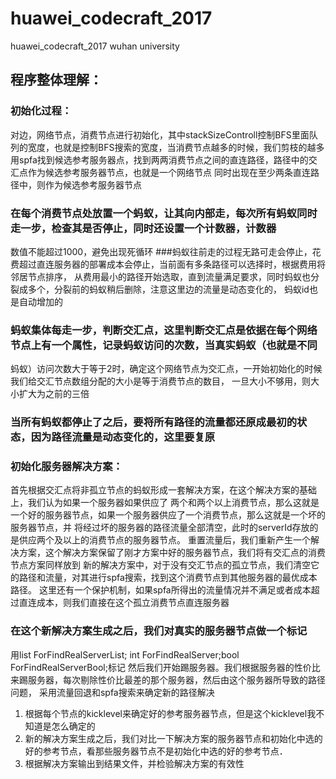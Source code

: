 # huawei_codecraft_2017
huawei_codecraft_2017 wuhan university 
## 程序整体理解：
### 初始化过程：
对边，网络节点，消费节点进行初始化，其中stackSizeControll控制BFS里面队列的宽度，也就是控制BFS搜索的宽度，当消费节点越多的时候，我们剪枝的越多
  用spfa找到候选参考服务器点，找到两两消费节点之间的直连路径，路径中的交汇点作为候选参考服务器节点，也就是一个网络节点
  同时出现在至少两条直连路径中，则作为候选参考服务器节点
### 在每个消费节点处放置一个蚂蚁，让其向内部走，每次所有蚂蚁同时走一步，检查其是否停止，同时还设置一个计数器，计数器
  数值不能超过1000，避免出现死循环
###蚂蚁往前走的过程无路可走会停止，花费超过直连服务器的部署成本会停止，当前面有多条路径可以选择时，根据费用将邻居节点排序，
从费用最小的路径开始选取，直到流量满足要求，同时蚂蚁也分裂成多个，分裂前的蚂蚁稍后删除，注意这里边的流量是动态变化的，
蚂蚁id也是自动增加的
### 蚂蚁集体每走一步，判断交汇点，这里判断交汇点是依据在每个网络节点上有一个属性，记录蚂蚁访问的次数，当真实蚂蚁（也就是不同
蚂蚁）访问次数大于等于2时，确定这个网络节点为交汇点，一开始初始化的时候我们给交汇节点数组分配的大小是等于消费节点的数目，
一旦大小不够用，则大小扩大为之前的三倍
### 当所有蚂蚁都停止了之后，要将所有路径的流量都还原成最初的状态，因为路径流量是动态变化的，这里要复原
### 初始化服务器解决方案：
   首先根据交汇点将非孤立节点的蚂蚁形成一套解决方案，在这个解决方案的基础上，我们认为如果一个服务器如果供应了
两个和两个以上消费节点，那么这就是一个好的服务器节点，如果一个服务器供应了一个消费节点，那么这就是一个坏的服务器节点，并
将经过坏的服务器的路径流量全部清空，此时的serverId存放的是供应两个及以上的消费节点的服务器节点。
   重置流量后，我们重新产生一个解决方案，这个解决方案保留了刚才方案中好的服务器节点，我们将有交汇点的消费节点方案同样放到
新的解决方案中，对于没有交汇节点的孤立节点，我们清空它的路径和流量，对其进行spfa搜索，找到这个消费节点到其他服务器的最优成本
路径。
   这里还有一个保护机制，如果spfa所得出的流量情况并不满足或者成本超过直连成本，则我们直接在这个孤立消费节点直连服务器
### 在这个新解决方案生成之后，我们对真实的服务器节点做一个标记		
用list<int> ForFindRealServerList;
int ForFindRealServer;bool ForFindRealServerBool;标记
然后我们开始踢服务器。我们根据服务器的性价比来踢服务器，每次剔除性价比最差的那个服务器，然后由这个服务器所导致的路径问题，
采用流量回退和spfa搜索来确定新的路径解决
1. 根据每个节点的kicklevel来确定好的参考服务器节点，但是这个kicklevel我不知道是怎么确定的
2. 新的解决方案生成之后，我们对比一下解决方案的服务器节点和初始化中选的好的参考节点，看那些服务器节点不是初始化中选的好的参考节点．
3. 根据解决方案输出到结果文件，并检验解决方案的有效性

